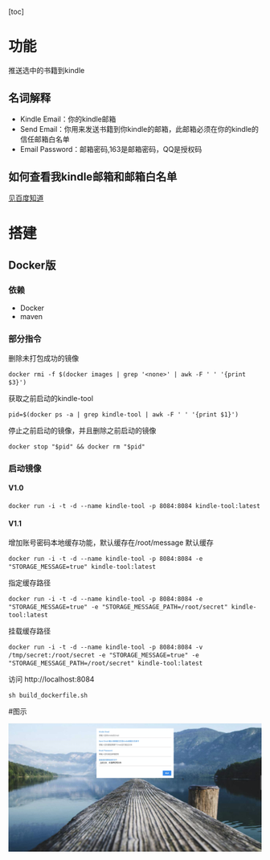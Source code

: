 [toc]

# 功能

推送选中的书籍到kindle

## 名词解释

- Kindle Email：你的kindle邮箱
- Send Email：你用来发送书籍到你kindle的邮箱，此邮箱必须在你的kindle的信任邮箱白名单
- Email Password：邮箱密码,163是邮箱密码，QQ是授权码

## 如何查看我kindle邮箱和邮箱白名单

[见百度知道](https://jingyan.baidu.com/article/63acb44a1c968461fcc17eb7.html)

# 搭建

## Docker版

### 依赖

- Docker
- maven

### 部分指令
删除未打包成功的镜像
```shell
docker rmi -f $(docker images | grep '<none>' | awk -F ' ' '{print $3}')
```
获取之前启动的kindle-tool
```shell
pid=$(docker ps -a | grep kindle-tool | awk -F ' ' '{print $1}')
```
停止之前启动的镜像，并且删除之前启动的镜像
```shell
docker stop "$pid" && docker rm "$pid"
```
### 启动镜像
#### V1.0
```shell
docker run -i -t -d --name kindle-tool -p 8084:8084 kindle-tool:latest
```
#### V1.1
增加账号密码本地缓存功能，默认缓存在/root/message
默认缓存
```shell
docker run -i -t -d --name kindle-tool -p 8084:8084 -e "STORAGE_MESSAGE=true" kindle-tool:latest
```
指定缓存路径
```shell
docker run -i -t -d --name kindle-tool -p 8084:8084 -e "STORAGE_MESSAGE=true" -e "STORAGE_MESSAGE_PATH=/root/secret" kindle-tool:latest
```
挂载缓存路径
```shell
docker run -i -t -d --name kindle-tool -p 8084:8084 -v /tmp/secret:/root/secret -e "STORAGE_MESSAGE=true" -e "STORAGE_MESSAGE_PATH=/root/secret" kindle-tool:latest
```
访问
http://localhost:8084
```
sh build_dockerfile.sh
```



#图示

![image-20191230112546332](./src/main/resources/templates/img/image-20191230112546332.png)